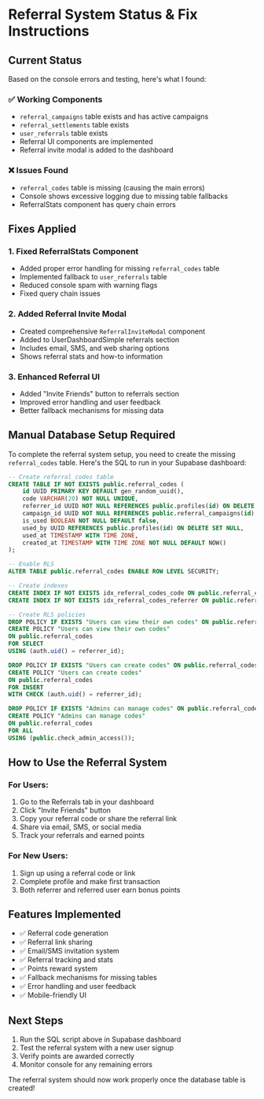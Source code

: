 # Referral System Status & Fix Instructions

## Current Status

Based on the console errors and testing, here's what I found:

### ✅ Working Components
- `referral_campaigns` table exists and has active campaigns
- `referral_settlements` table exists
- `user_referrals` table exists
- Referral UI components are implemented
- Referral invite modal is added to the dashboard

### ❌ Issues Found
- `referral_codes` table is missing (causing the main errors)
- Console shows excessive logging due to missing table fallbacks
- ReferralStats component has query chain errors

## Fixes Applied

### 1. Fixed ReferralStats Component
- Added proper error handling for missing `referral_codes` table
- Implemented fallback to `user_referrals` table
- Reduced console spam with warning flags
- Fixed query chain issues

### 2. Added Referral Invite Modal
- Created comprehensive `ReferralInviteModal` component
- Added to UserDashboardSimple referrals section
- Includes email, SMS, and web sharing options
- Shows referral stats and how-to information

### 3. Enhanced Referral UI
- Added "Invite Friends" button to referrals section
- Improved error handling and user feedback
- Better fallback mechanisms for missing data

## Manual Database Setup Required

To complete the referral system setup, you need to create the missing `referral_codes` table. Here's the SQL to run in your Supabase dashboard:

```sql
-- Create referral_codes table
CREATE TABLE IF NOT EXISTS public.referral_codes (
    id UUID PRIMARY KEY DEFAULT gen_random_uuid(),
    code VARCHAR(20) NOT NULL UNIQUE,
    referrer_id UUID NOT NULL REFERENCES public.profiles(id) ON DELETE CASCADE,
    campaign_id UUID NOT NULL REFERENCES public.referral_campaigns(id) ON DELETE CASCADE,
    is_used BOOLEAN NOT NULL DEFAULT false,
    used_by UUID REFERENCES public.profiles(id) ON DELETE SET NULL,
    used_at TIMESTAMP WITH TIME ZONE,
    created_at TIMESTAMP WITH TIME ZONE NOT NULL DEFAULT NOW()
);

-- Enable RLS
ALTER TABLE public.referral_codes ENABLE ROW LEVEL SECURITY;

-- Create indexes
CREATE INDEX IF NOT EXISTS idx_referral_codes_code ON public.referral_codes(code);
CREATE INDEX IF NOT EXISTS idx_referral_codes_referrer ON public.referral_codes(referrer_id);

-- Create RLS policies
DROP POLICY IF EXISTS "Users can view their own codes" ON public.referral_codes;
CREATE POLICY "Users can view their own codes" 
ON public.referral_codes 
FOR SELECT 
USING (auth.uid() = referrer_id);

DROP POLICY IF EXISTS "Users can create codes" ON public.referral_codes;
CREATE POLICY "Users can create codes" 
ON public.referral_codes 
FOR INSERT 
WITH CHECK (auth.uid() = referrer_id);

DROP POLICY IF EXISTS "Admins can manage codes" ON public.referral_codes;
CREATE POLICY "Admins can manage codes" 
ON public.referral_codes 
FOR ALL 
USING (public.check_admin_access());
```

## How to Use the Referral System

### For Users:
1. Go to the Referrals tab in your dashboard
2. Click "Invite Friends" button
3. Copy your referral code or share the referral link
4. Share via email, SMS, or social media
5. Track your referrals and earned points

### For New Users:
1. Sign up using a referral code or link
2. Complete profile and make first transaction
3. Both referrer and referred user earn bonus points

## Features Implemented

- ✅ Referral code generation
- ✅ Referral link sharing
- ✅ Email/SMS invitation system
- ✅ Referral tracking and stats
- ✅ Points reward system
- ✅ Fallback mechanisms for missing tables
- ✅ Error handling and user feedback
- ✅ Mobile-friendly UI

## Next Steps

1. Run the SQL script above in Supabase dashboard
2. Test the referral system with a new user signup
3. Verify points are awarded correctly
4. Monitor console for any remaining errors

The referral system should now work properly once the database table is created!




